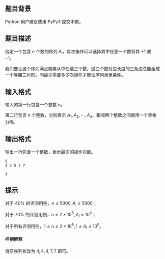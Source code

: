 ## 题目背景
Python 用户建议使用 PyPy3 提交本题。

## 题目描述
给定一个包含 $n$ 个数的序列 $A_i$，每次操作可以选择其中任意一个数将其
$+1$ 或 $−1$。

我们要让这个序列满足能够从中任选三个数，这三个数对应长度的三条边总能组成一个等腰三角形。问最少需要多少次操作才能让序列满足条件。


## 输入格式
输入的第一行包含一个整数 $n$。

第二行包含 $n$ 个整数，分别表示 $A_1, A_2, \cdots, A_n$，相邻两个整数之间使用一个空格分隔。

## 输出格式
输出一行包含一个整数，表示最少的操作次数。


```input1
5
3 3 5 7 7

```

```output1
3

```

## 提示
对于 $40\%$ 的评测用例，$n \le 5000,A_i \le5000$；

对于 $70\%$ 的评测用例，$n \le 2 \times 10^5,A_i \le 10^6$；

对于所有评测用例，$1 \le n \le 2 \times 10^5,1 \le A_i \le 10^9$。

#### 样例解释

将原序列修改为 $4, 4, 4, 7, 7$ 即可。


